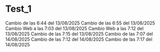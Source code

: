 # Test_1
Cambio de las 6:44 del 13/08/2025
Cambio de las 6:55 del 13/08/2025
Cambio Web a las 7:03 del 13/08/2025
Cambio Web a las 7:12 del 13/08/2025
Cambio de las 7:15 del 13/08/2025
Cambio de las 7:07 del 14/08/2025
Cambio de las 7:12 del 14/08/2025
Cambio de las 7:17 del 14/08/2025

